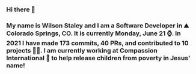 ### Hi there 👋

### My name is Wilson Staley and I am a Software Developer in ⛰ Colorado Springs, CO.  It is currently Monday, June 21 ⌚. In 2021 I have made 173 commits, 40 PRs, and contributed to 10 projects 👨‍💻. I am currently working at Compassion International 🏢 to help release children from poverty in Jesus' name!